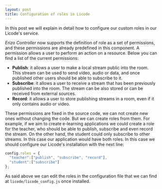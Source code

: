 ```yaml
---
layout: post
title: Configuration of roles in Licode
---
```


In this post we will explain in detail how to configure our custom roles in our Licode's service.

_Erizo Controller_ now supports the definition of role as a set of permissions, and these permissions are already predefined in this component. A permission allows a user to perform an action on a resource.
Below you can find a list of the current permissions:

  * **Publish**: it allows a user to make a local stream public into the room. This stream can be used to send video, audio or data, and once published other users should be able to subscribe to it.
  * **Subscribe**: it allows a user to receive a stream that has been previously published into the room. The stream can be also stored or can be received from external sources.
  * **Record**: it allows a user to store publishing streams in a room, even if it only contains audio or video.

These permissions are fixed in the source code, we can not create new ones without changing the code. But we can create roles from them. For example, if we aim to create e-learning applications we could create a role for the teacher, who should be able to publish, subscribe and even record the stream. On the other hand, the student could only subscribe to other streams. In this case our application would have both roles. In this case we should configure our Licode's installation with the next line:

```javascript
config.roles = {
  "teacher":["publish", "subscribe", "record"],
  "student":["subscribe"]
};
```
As said above we can edit the roles in the configuration file that we can find at `licode/licode_config.js` once installed.
